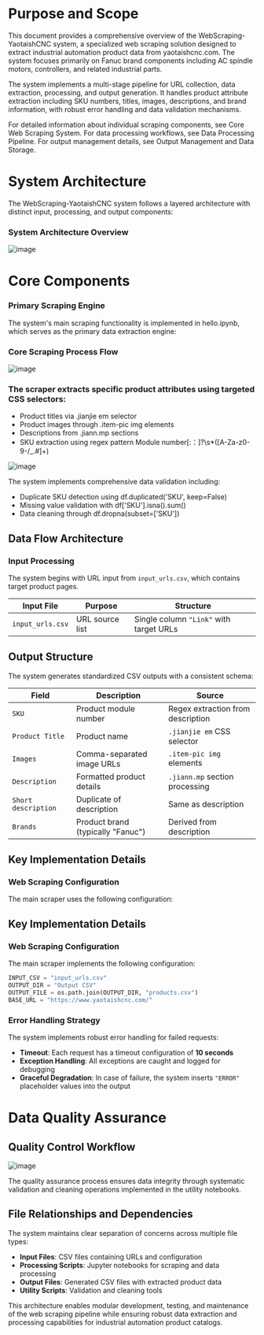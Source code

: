 # **Purpose and Scope**
This document provides a comprehensive overview of the WebScraping-YaotaishCNC system, a specialized web scraping solution designed to extract industrial automation product data from yaotaishcnc.com. The system focuses primarily on Fanuc brand components including AC spindle motors, controllers, and related industrial parts.

The system implements a multi-stage pipeline for URL collection, data extraction, processing, and output generation. It handles product attribute extraction including SKU numbers, titles, images, descriptions, and brand information, with robust error handling and data validation mechanisms.

For detailed information about individual scraping components, see Core Web Scraping System. For data processing workflows, see Data Processing Pipeline. For output management details, see Output Management and Data Storage.

# **System Architecture**
The WebScraping-YaotaishCNC system follows a layered architecture with distinct input, processing, and output components:

### System Architecture Overview
![image](https://github.com/user-attachments/assets/9eb5c337-c0f6-4706-a901-0ca2138ed84a)

# Core Components
### Primary Scraping Engine
The system's main scraping functionality is implemented in hello.ipynb, which serves as the primary data extraction engine:

### Core Scraping Process Flow
![image](https://github.com/user-attachments/assets/593a8168-5013-4723-bd39-b3b6d0c345a9)

### The scraper extracts specific product attributes using targeted CSS selectors:

*   Product titles via .jianjie em selector
*   Product images through .item-pic img elements
*   Descriptions from .jiann.mp sections
*   SKU extraction using regex pattern Module number[:：]?\s*([A-Za-z0-9\-/_.#]+)

![image](https://github.com/user-attachments/assets/cee4910c-f3ea-4a46-b4ba-ba171acf5678)

The system implements comprehensive data validation including:

*  Duplicate SKU detection using df.duplicated('SKU', keep=False)
*  Missing value validation with df['SKU'].isna().sum()
*  Data cleaning through df.dropna(subset=['SKU'])

## Data Flow Architecture

### Input Processing

The system begins with URL input from `input_urls.csv`, which contains target product pages.

| Input File      | Purpose         | Structure                              |
|-----------------|-----------------|----------------------------------------|
| `input_urls.csv` | URL source list | Single column `"Link"` with target URLs |

## Output Structure

The system generates standardized CSV outputs with a consistent schema:

| Field             | Description                   | Source                                  |
|------------------|-------------------------------|-----------------------------------------|
| `SKU`            | Product module number         | Regex extraction from description       |
| `Product Title`  | Product name                  | `.jianjie em` CSS selector              |
| `Images`         | Comma-separated image URLs    | `.item-pic img` elements                |
| `Description`    | Formatted product details     | `.jiann.mp` section processing          |
| `Short description` | Duplicate of description   | Same as description                     |
| `Brands`         | Product brand (typically "Fanuc") | Derived from description           |


## Key Implementation Details

### Web Scraping Configuration

The main scraper uses the following configuration:

## Key Implementation Details

### Web Scraping Configuration

The main scraper implements the following configuration:

```python
INPUT_CSV = "input_urls.csv"
OUTPUT_DIR = "Output CSV"
OUTPUT_FILE = os.path.join(OUTPUT_DIR, "products.csv")
BASE_URL = "https://www.yaotaishcnc.com/"
```
### Error Handling Strategy

The system implements robust error handling for failed requests:

- **Timeout**: Each request has a timeout configuration of **10 seconds**
- **Exception Handling**: All exceptions are caught and logged for debugging
- **Graceful Degradation**: In case of failure, the system inserts `"ERROR"` placeholder values into the output

# Data Quality Assurance
## Quality Control Workflow

![image](https://github.com/user-attachments/assets/ed59b10a-9593-4920-b2c7-120842c1447c)

The quality assurance process ensures data integrity through systematic validation and cleaning operations implemented in the utility notebooks.

## File Relationships and Dependencies

The system maintains clear separation of concerns across multiple file types:

- **Input Files**: CSV files containing URLs and configuration  
- **Processing Scripts**: Jupyter notebooks for scraping and data processing  
- **Output Files**: Generated CSV files with extracted product data  
- **Utility Scripts**: Validation and cleaning tools  

This architecture enables modular development, testing, and maintenance of the web scraping pipeline while ensuring robust data extraction and processing capabilities for industrial automation product catalogs.

